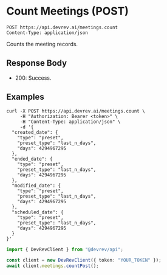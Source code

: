 # Count Meetings (POST)

```http
POST https://api.devrev.ai/meetings.count
Content-Type: application/json
```

Counts the meeting records.



## Response Body

- 200: Success.

## Examples

```shell
curl -X POST https://api.devrev.ai/meetings.count \
     -H "Authorization: Bearer <token>" \
     -H "Content-Type: application/json" \
     -d '{
  "created_date": {
    "type": "preset",
    "preset_type": "last_n_days",
    "days": 4294967295
  },
  "ended_date": {
    "type": "preset",
    "preset_type": "last_n_days",
    "days": 4294967295
  },
  "modified_date": {
    "type": "preset",
    "preset_type": "last_n_days",
    "days": 4294967295
  },
  "scheduled_date": {
    "type": "preset",
    "preset_type": "last_n_days",
    "days": 4294967295
  }
}'
```

```typescript
import { DevRevClient } from "@devrev/api";

const client = new DevRevClient({ token: "YOUR_TOKEN" });
await client.meetings.countPost();

```